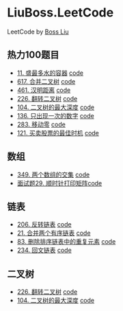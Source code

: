 # LiuBoss.LeetCode

LeetCode by [Boss Liu](https://liuboss1992.github.io/)

## 热力100题目

* [11. 盛最多水的容器](https://leetcode-cn.com/problems/container-with-most-water/) [code](./code/11.py)
* [617. 合并二叉树](https://leetcode-cn.com/problems/merge-two-binary-trees/) [code](./code/617.py)
* [461. 汉明距离](https://leetcode-cn.com/problems/hamming-distance/) [code](./code/461.py)
* [226. 翻转二叉树](https://leetcode-cn.com/problems/invert-binary-tree/) [code](./code/226.py)
* [104. 二叉树的最大深度](https://leetcode-cn.com/problems/maximum-depth-of-binary-tree/) [code](./code/104.py)
* [136. 只出现一次的数字](https://leetcode-cn.com/problems/single-number/) [code](./code/136.py)
* [283. 移动零](https://leetcode-cn.com/problems/move-zeroes/) [code](./code/283.py)
* [121. 买卖股票的最佳时机](https://leetcode-cn.com/problems/best-time-to-buy-and-sell-stock/) [code](./code/121.py)

## 数组

* [349. 两个数组的交集](https://leetcode-cn.com/problems/intersection-of-two-arrays/) [code](./Code/349.py)
* [面试题29. 顺时针打印矩阵](https://leetcode-cn.com/problems/shun-shi-zhen-da-yin-ju-zhen-lcof/)[code](./Code/29.py)

## 链表

* [206. 反转链表](https://leetcode-cn.com/problems/reverse-linked-list/) [code](./code/206.py)
* [21. 合并两个有序链表](https://leetcode-cn.com/problems/merge-two-sorted-lists/) [code](./code/21.py)
* [83. 删除排序链表中的重复元素](https://leetcode-cn.com/problems/remove-duplicates-from-sorted-list/) [code](./code/83.py)
* [234. 回文链表](https://leetcode-cn.com/problems/palindrome-linked-list/) [code](./code/234.py)

## 二叉树

* [226. 翻转二叉树](https://leetcode-cn.com/problems/invert-binary-tree/) [code](./code/226.py)
* [104. 二叉树的最大深度](https://leetcode-cn.com/problems/maximum-depth-of-binary-tree/) [code](./code/104.py)
